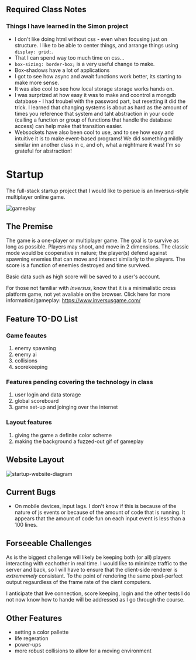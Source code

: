 ## Required Class Notes

### Things I have learned in the Simon project

* I don't like doing html without css - even when focusing just on structure. I like to be able to center things, and arrange things using 
`display: grid;`.
* That I can spend way too much time on css...
* `box-sizing: border-box;` is a very useful change to make.
* Box-shadows have a lot of applications
* I got to see how async and await functions work better, its starting to make more sense.
* It was also cool to see how local storage storage works hands on.
* I was surprized at how easy it was to make and coontrol a mongdb database - I had troubel with the password part, but resetting it did the trick. I learned that changing systems is about as hard as the amount of times you reference that system and taht abstraction in your code (calling a function or group of functions that handle the database access) can help make that transition easier.
* Websockets have also been cool to use, and to see how easy and intuitive it is to make event-based programs! We did something mildly similar inn another class in c, and oh, what a nightmare it was! I'm so grateful for abstraction!

# Startup

The full-stack startup project that I would like to persue is an Inversus-style multiplayer online game. 

![gameplay](https://user-images.githubusercontent.com/16418680/221054342-883386e7-b975-4f48-bece-27991c4dc222.png)

## The Premise

The game is a one-player or multiplayer game. The goal is to survive as long as possible. Players may shoot, and move in 2 dimensions. 
The classic mode would be cooperative in nature; the player(s) defend against spawning enemies that can move and interect similarly to the players.
The score is a function of enemies destroyed and time survived.

Basic data such as high score will be saved to a user's account.

For those not familiar with _Inversus_, know that it is a minimalistic cross platform game, not yet avaliable on the browser. 
Click here for more information/gameplay: https://www.inversusgame.com/

## Feature TO-DO List

### Game feautes

1. enemy spawning
1. enemy ai 
1. collisions
1. scorekeeping

### Features pending covering the technology in class

1. user login and data storage
1. global scoreboard
1. game set-up and joinging over the internet

### Layout features

1. giving the game a definite color scheme
1. making the background a fuzzed-out gif of gameplay

## Website Layout

![startup-website-diagram](https://user-images.githubusercontent.com/16418680/215299820-4a4aea2d-b974-4d44-821e-2396f08a4621.png)

## Current Bugs

*  On mobile devices, input lags. 
  I don't know if this is because of the nature of js events or because of the amount of code that is running. It appears that the amount of code fun on each input event is less than a 100 lines.

## Forseeable Challenges

As is the biggest challenge will likely be keeping both (or all) players interacting with eachother in real time. I would like to minimize traffic to the server and back, so I will have to ensure that the client-side renderer is *extrememely* consistant. To the point of rendering the same pixel-perfect output regaurdless of the frame rate of the cient computers.

I anticipate that live connection, score keeping, login and the other tests I do not now know how to hande will be addressed as I go through the course.

## Other Features

* setting a color pallette
* life regeration 
* power-ups
* more robust collisions to allow for a moving environment
